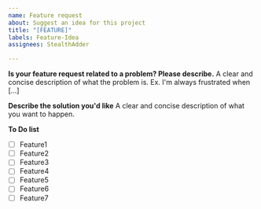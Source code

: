 ```yaml
---
name: Feature request
about: Suggest an idea for this project
title: "[FEATURE]"
labels: Feature-Idea
assignees: StealthAdder

---
```


**Is your feature request related to a problem? Please describe.**
A clear and concise description of what the problem is. Ex. I'm always frustrated when [...]

**Describe the solution you'd like**
A clear and concise description of what you want to happen.

**To Do list**
- [ ] Feature1
- [ ] Feature2
- [ ] Feature3
- [ ] Feature4
- [ ] Feature5
- [ ] Feature6
- [ ] Feature7
